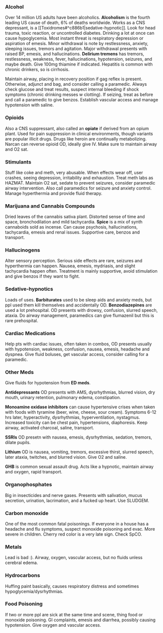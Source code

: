 ### Alcohol
Over 14 million US adults have been alcoholics. **Alcoholism** is the fourth leading US cause of death, 6% of deaths worldwide. 
Works as a CNS depressant, is a [[Toxidromes#^c886b1|sedative-hypnotic]]. Look for head trauma, toxic reaction, or uncontrolled diabetes. Drinking a lot at once can cause hypoglycemia. Most instant threat is respiratory depression or aspiration of emesis.
Minor withdrawal is note by restlessness, anxiety, sleeping issues, tremors and agitation. Major withdrawal presents with raised BP, emesis, and hallucinations. **Delirium tremens** has tremors, restlessness, weakness, fever, hallucinations, hypotension, seizures, and maybe death. Give 100mg thiamine if indicated. Hepatitis is common with chronic drinkers, so is cirrhosis.

Maintain airway, placing in recovery position if gag reflex is present. Otherwise, adjunct and bag, and consider calling a paramedic. Always check glucose and treat results, suspect internal bleeding if shock symptoms (chronic drinking messes w clotting). If seizing, treat as before and call a paramedic to give benzos. Establish vascular access and manage hypotension with saline.

### Opioids
Also a CNS suppressant, also called an **opiate** if derived from an opium plant. Used for pain suppression in clinical environments, though variants are popular illicit drugs. Drugs like heroin are continually metabolizing. Narcan can reverse opioid OD, ideally give IV. Make sure to maintain airway and O2 sat.

### Stimulants
Stuff like coke and meth, very abusable. When effects wear off, user crashes, seeing depression, irritability and exhaustion. Treat meth labs as HAZMAT. Maintain O2 sat, sedate to prevent seizures, consider paramedic airway intervention. Also call paramedics for seizure and anxiety control. Manage hyperthermia and provide fluid therapy.

### Marijuana and Cannabis Compounds
Dried leaves of the cannabis sativa plant. Distorted sense of time and space, bronchodilation and mild tachycardia.
**Spice** is a mix of synth cannaboids sold as incense. Can cause psychosis, hallucinations, tachycardia, emesis and renal issues. Supportive care, benzos and transport.

### Hallucinogens
Alter sensory perception. Serious side effects are rare, seizures and hyperthermia can happen. Nausea, emesis, mydriasis, and slight tachycardia happen often. Treatment is mainly supportive, avoid stimulation and give benzos if they want to fight.

### Sedative-hypnotics
Loads of uses. **Barbiturates** used to be sleep aids and anxiety meds, but ppl used them kill themselves and accidentally OD.
**Benzodiazepines** are used a lot prehospital. OD presents with drowsy, confusion, slurred speech, ataxia. Do airway management, paramedics can give flumazenil but this is rare prehospital.

### Cardiac Medications
Help pts with cardiac issues, often taken in combos, OD presents usually with hypotension, weakness, confusion, nausea, emesis, headache and dyspnea. Give fluid boluses, get vascular access, consider calling for a paramedic.

### Other Meds
Give fluids for hypotension from **ED meds**.

**Antidepressants** OD presents with AMS, dysrhythmias, blurred vision, dry mouth, urinary retention, pulmonary edema, constipation.

**Monoamine oxidase inhibitors** can cause hypertensive crises when taken with foods with tyramine (beer, wine, cheese, sour cream). Symptoms 6-12 hrs later, hyperactivity, dysrhythmias, hyperventilation, nystagmus. Increased toxicity can be chest pain, hypertensions, diaphoresis. Keep airway, activated charcoal, saline, transport.

**SSRIs** OD presetn with nausea, emesis, dysrhythmias, sedation, tremors, dilate pupils.

**Lithium** OD is nausea, vomiting, tremors, excessive thirst, slurred speech, later ataxia, twitches, and blurred vision. Give O2 and saline.

**GHB** is common sexual assault drug. Acts like a hypnotic, maintain airway and oxygen, rapid transport.

### Organophosphates
Big in insecticides and nerve gases. Presents with salivation, mucus secretion, urination, lacrimation, and a fucked up heart. Use SLUDGEM.

### Carbon monoxide
One of the most common fatal poisonings. If everyone in a house has a headache and flu symptoms, suspect monoxide poisoning and evac. More severe in children. Cherry red color is a very late sign. Check SpCO.

### Metals
Lead is bad :). Airway, oxygen, vascular access, but no fluids unless cerebral edema.

### Hydrocarbons
Huffing paint basically, causes respiratory distress and sometimes hypoglycemia/dysrhythmias.

### Food Poisoning
If two or more ppl are sick at the same time and scene, thing food or monoxide poisoning. GI complaints, emesis and diarrhea, possibly causing hypotension. Give oxygen and vascular access.